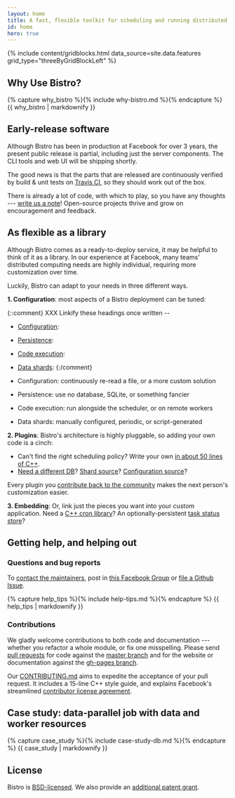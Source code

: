 ```yaml
---
layout: home
title: A fast, flexible toolkit for scheduling and running distributed tasks
id: home
hero: true
---
```


{% include content/gridblocks.html data_source=site.data.features grid_type="threeByGridBlockLeft" %}

## Why Use Bistro?

{% capture why_bistro %}{% include why-bistro.md %}{% endcapture %}
{{ why_bistro | markdownify }}

## Early-release software

Although Bistro has been in production at Facebook for over 3 years, the
present public release is partial, including just the server components. 
The CLI tools and web UI will be shipping shortly.

The good news is that the parts that are released are continuously verified
by build & unit tests on <a
href="https://travis-ci.org/facebook/bistro">Travis CI</a>, so they should
work out of the box.

There is already a lot of code, with which to play, so you have any thoughts
--- <a href="https://www.facebook.com/groups/bistro.scheduler/">write us a
note</a>!  Open-source projects thrive and grow on encouragement and
feedback.

## As flexible as a library

Although Bistro comes as a ready-to-deploy service, it may be helpful to
think of it as a library.  In our experience at Facebook, many teams'
distributed computing needs are highly individual, requiring more
customization over time.

Luckily, Bistro can adapt to your needs in three different ways.

**1. Configuration**: most aspects of a Bistro deployment can be tuned:

{::comment} XXX Linkify these headings once written -- 
 * [Configuration](docs/config-source/):
 * [Persistence](docs/persistence/):
 * [Code execution](docs/execution/):
 * [Data shards](docs/data-shards/):
{:/comment}

 * Configuration: 
   continuously re-read a file, or a more custom solution
 * Persistence: 
   use no database, SQLite, or something fancier
 * Code execution: 
   run alongside the scheduler, or on remote workers
 * Data shards: 
   manually configured, periodic, or script-generated

**2. Plugins**: Bistro's architecture is highly pluggable, so adding your
own code is a cinch:
 
 * Can't find the right scheduling policy? Write your own <a
   href="https://github.com/facebook/bistro/blob/master/bistro/scheduler/LongTailSchedulerPolicy.cpp">
   in about 50 lines of C++</a>.
 * <a href="https://github.com/facebook/bistro/blob/master/bistro/statuses/SQLiteTaskStore.h">
   Need a different DB</a>?
   <a href="https://github.com/facebook/bistro/blob/master/bistro/nodes/ScriptFetcher.h">
   Shard source</a>?
   <a href="https://github.com/facebook/bistro/blob/master/bistro/config/FileConfigLoader.h">
   Configuration source</a>?

Every plugin you <a
href="https://github.com/facebook/bistro/blob/master/CONTRIBUTING.md">
contribute back to the community</a> makes the next person's customization
easier.

**3. Embedding**: Or, link just the pieces you want into your custom
application.  Need a <a
href="https://github.com/facebook/bistro/tree/master/bistro/cron"> C++ cron
library</a>?  An optionally-persistent <a
href="https://github.com/facebook/bistro/tree/master/bistro/statuses">task
status store</a>?

## Getting help, and helping out

### Questions and bug reports

To <a href="support.html">contact the maintainers</a>, post in <a
href="https://www.facebook.com/groups/bistro.scheduler">this Facebook
Group</a> or <a href="https://github.com/facebook/bistro/issues/new">file a
Github Issue</a>.

{% capture help_tips %}{% include help-tips.md %}{% endcapture %}
{{ help_tips | markdownify }}

### Contributions

We gladly welcome contributions to both code and documentation --- whether
you refactor a whole module, or fix one misspelling.  Please send <a
href="https://github.com/facebook/bistro/compare/">pull requests</a> for
code against the <a
href="https://github.com/facebook/bistro/tree/master">master branch</a> and
for the website or documentation against the <a
href="https://github.com/facebook/bistro/tree/gh-pages">gh-pages branch</a>.

Our <a
href="https://github.com/facebook/bistro/blob/master/CONTRIBUTING.md">
CONTRIBUTING.md</a> aims to expedite the acceptance of your pull request. 
It includes a 15-line C++ style guide, and explains Facebook's streamlined
<a href="https://code.facebook.com/cla">contributor license agreement</a>.

## Case study: data-parallel job with data **and** worker resources

{% capture case_study %}{% include case-study-db.md %}{% endcapture %}
{{ case_study | markdownify }}

## License

Bistro is
[BSD-licensed](https://github.com/facebook/bistro/blob/master/LICENSE).  We
also provide an [additional patent
grant](https://github.com/facebook/bistro/blob/master/PATENTS).
